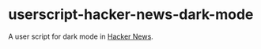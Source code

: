 # userscript-hacker-news-dark-mode

A user script for dark mode in [Hacker News](https://news.ycombinator.com/).
